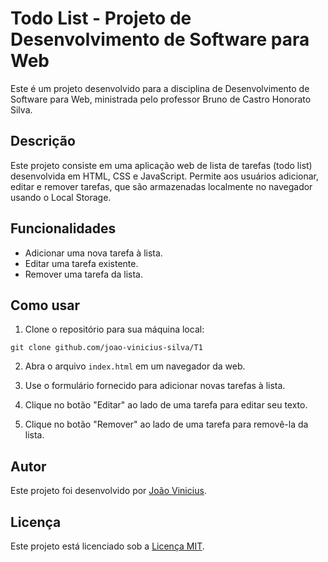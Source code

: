 # Todo List - Projeto de Desenvolvimento de Software para Web

Este é um projeto desenvolvido para a disciplina de Desenvolvimento de Software para Web, ministrada pelo professor Bruno de Castro Honorato Silva.

## Descrição

Este projeto consiste em uma aplicação web de lista de tarefas (todo list) desenvolvida em HTML, CSS e JavaScript. Permite aos usuários adicionar, editar e remover tarefas, que são armazenadas localmente no navegador usando o Local Storage.

## Funcionalidades

- Adicionar uma nova tarefa à lista.
- Editar uma tarefa existente.
- Remover uma tarefa da lista.

## Como usar

1. Clone o repositório para sua máquina local:

```
git clone github.com/joao-vinicius-silva/T1

```

2. Abra o arquivo `index.html` em um navegador da web.

3. Use o formulário fornecido para adicionar novas tarefas à lista.

4. Clique no botão "Editar" ao lado de uma tarefa para editar seu texto.

5. Clique no botão "Remover" ao lado de uma tarefa para removê-la da lista.

## Autor

Este projeto foi desenvolvido por [João Vinicius](https://github.com/joao-vinicius-silva).

## Licença

Este projeto está licenciado sob a [Licença MIT](https://opensource.org/licenses/MIT).
